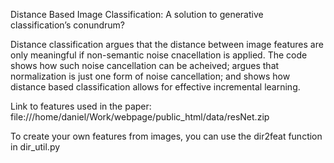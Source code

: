 Distance Based Image Classification: A solution to generative classification’s conundrum? 



Distance classification argues that the distance between image features are only meaningful if non-semantic noise cnacellation is applied. The code shows how such noise cancellation can be acheived; argues that normalization is just one  form of noise cancellation; and shows how distance based classification allows for effective incremental learning. 

Link to features used in the paper: file:///home/daniel/Work/webpage/public_html/data/resNet.zip

To create your own features from images, you can use the dir2feat function in dir_util.py
